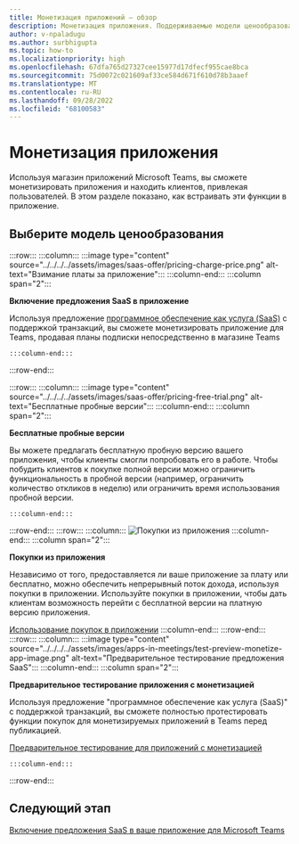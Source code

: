 ```yaml
---
title: Монетизация приложений — обзор
description: Монетизация приложения. Поддерживаемые модели ценообразования — это бесплатные пробные версии, покупки в приложении и включение предложения SaaS в приложение.
author: v-npaladugu
ms.author: surbhigupta
ms.topic: how-to
ms.localizationpriority: high
ms.openlocfilehash: 67dfa765d27327cee15977d17dfecf955cae8bca
ms.sourcegitcommit: 75d0072c021609af33ce584d671f610d78b3aaef
ms.translationtype: MT
ms.contentlocale: ru-RU
ms.lasthandoff: 09/28/2022
ms.locfileid: "68100583"
---
```

# <a name="monetize-your-app"></a>Монетизация приложения

Используя магазин приложений Microsoft Teams, вы сможете монетизировать приложения и находить клиентов, привлекая пользователей. В этом разделе показано, как встраивать эти функции в приложение.
 
## <a name="choose-a-pricing-model"></a>Выберите модель ценообразования

:::row:::
    :::column:::
        :::image type="content" source="../../../../assets/images/saas-offer/pricing-charge-price.png" alt-text="Взимание платы за приложение":::
    :::column-end:::
    :::column span="2":::

**Включение предложения SaaS в приложение**

Используя предложение [программное обеспечение как услуга (SaaS)](~/concepts/deploy-and-publish/appsource/prepare/include-saas-offer.md) с поддержкой транзакций, вы сможете монетизировать приложение для Teams, продавая планы подписки непосредственно в магазине Teams

    :::column-end:::
:::row-end:::

:::row:::
    :::column:::
     :::image type="content" source="../../../../assets/images/saas-offer/pricing-free-trial.png" alt-text="Бесплатные пробные версии":::
    :::column-end:::
    :::column span="2":::

**Бесплатные пробные версии**

Вы можете предлагать бесплатную пробную версию вашего приложения, чтобы клиенты смогли попробовать его в работе. Чтобы побудить клиентов к покупке полной версии можно ограничить функциональность в пробной версии (например, ограничить количество откликов в неделю) или ограничить время использования пробной версии.

    :::column-end:::
:::row-end:::
:::row:::
    :::column:::
        ![Покупки из приложения](~/assets/images/saas-offer/pricing-in-app-purchases.png)
    :::column-end:::
    :::column span="2":::

**Покупки из приложения**

Независимо от того, предоставляется ли ваше приложение за плату или бесплатно, можно обеспечить непрерывный поток дохода, используя покупки в приложении. Используйте покупки в приложении, чтобы дать клиентам возможность перейти с бесплатной версии на платную версию приложения.

[Использование покупок в приложении](~/concepts/deploy-and-publish/appsource/prepare/in-app-purchase-flow.md)
    :::column-end:::
:::row-end:::
:::row:::
    :::column:::
        :::image type="content" source="../../../../assets/images/apps-in-meetings/test-preview-monetize-app-image.png" alt-text="Предварительное тестирование предложения SaaS":::
    :::column-end:::
    :::column span="2":::

**Предварительное тестирование приложения с монетизацией**

Используя предложение "программное обеспечение как услуга (SaaS)" с поддержкой транзакций, вы сможете полностью протестировать функции покупок для монетизируемых приложений в Teams перед публикацией.

[Предварительное тестирование для приложений с монетизацией](Test-preview-for-monetized-apps.md)

    :::column-end:::
:::row-end:::

## <a name="next-step"></a>Следующий этап

[Включение предложения SaaS в ваше приложение для Microsoft Teams](~/concepts/deploy-and-publish/appsource/prepare/include-saas-offer.md)
